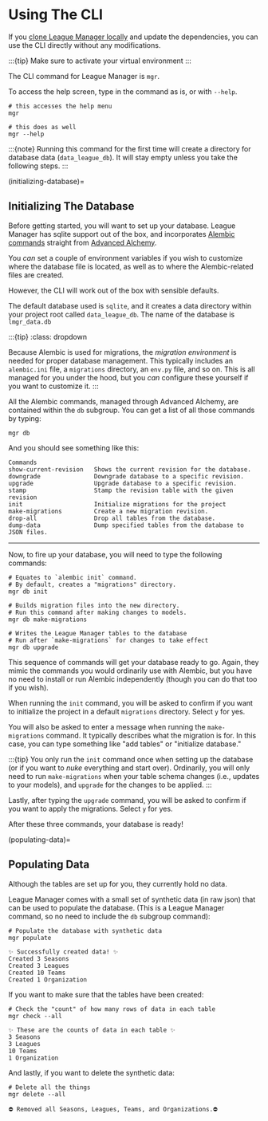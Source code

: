 # Using The CLI

If you [clone League Manager locally](#installing-from-git) and update the dependencies, you can use the CLI directly without any modifications.

:::{tip}
Make sure to activate your virtual environment
:::

The CLI command for League Manager is `mgr`.

To access the help screen, type in the command as is, or with `--help`.


```shell
# this accesses the help menu
mgr

# this does as well
mgr --help
```

:::{note}
Running this command for the first time will create a directory for database data (`data_league_db`). It will stay empty unless you take the following steps.
:::

(initializing-database)=
## Initializing The Database

Before getting started, you will want to set up your database. League Manager has sqlite support out of the box, and incorporates [Alembic commands](https://alembic.sqlalchemy.org/en/latest/api/commands.html) straight from [Advanced Alchemy](https://docs.advanced-alchemy.litestar.dev/latest/).

You _can_ set a couple of environment variables if you wish to customize where the database file is located, as well as to where the Alembic-related files are created.

However, the CLI will work out of the box with sensible defaults.

The default database used is `sqlite`, and it creates a data directory within your project root called `data_league_db`. The name of the database is `lmgr_data.db`

:::{tip}
:class: dropdown

Because Alembic is used for migrations, the _migration environment_ is needed for proper database management. This typically includes an `alembic.ini` file, a `migrations` directory, an `env.py` file, and so on. This is all managed for you under the hood, but you _can_ configure these yourself if you want to customize it.
:::

All the Alembic commands, managed through Advanced Alchemy, are contained within the `db` subgroup. You can get a list of all those commands by typing:

```shell
mgr db
```
And you should see something like this:

```text
Commands
show-current-revision   Shows the current revision for the database.
downgrade               Downgrade database to a specific revision.
upgrade                 Upgrade database to a specific revision.
stamp                   Stamp the revision table with the given revision
init                    Initialize migrations for the project
make-migrations         Create a new migration revision.
drop-all                Drop all tables from the database.
dump-data               Dump specified tables from the database to JSON files.
```

***

Now, to fire up your database, you will need to type the following commands:

```shell
# Equates to `alembic init` command.
# By default, creates a "migrations" directory.
mgr db init

# Builds migration files into the new directory.
# Run this command after making changes to models.
mgr db make-migrations

# Writes the League Manager tables to the database
# Run after `make-migrations` for changes to take effect
mgr db upgrade
```

This sequence of commands will get your database ready to go. Again, they mimic the commands you would ordinarily use with Alembic, but you have no need to install or run Alembic independently (though you can do that too if you wish).

When running the `init` command, you will be asked to confirm if you want to initialize the project in a default `migrations` directory. Select `y` for yes.

You will also be asked to enter a message when running the `make-migrations` command. It typically describes what the migration is for. In this case, you can type something like "add tables" or "initialize database."



:::{tip}
You only run the `init` command once when setting up the database (or if you want to _nuke_ everything and start over). Ordinarily, you will only need to run `make-migrations` when your table schema changes (i.e., updates to your models), and `upgrade` for the changes to be applied.
:::

Lastly, after typing the `upgrade` command, you will be asked to confirm if you want to apply the migrations. Select `y` for yes.

After these three commands, your database is ready!

(populating-data)=
## Populating Data

Although the tables are set up for you, they currently hold no data.

League Manager comes with a small set of synthetic data (in raw json) that can be used to populate the database. (This is a League Manager command, so no need to include the `db` subgroup command):

```shell
# Populate the database with synthetic data
mgr populate
```

```text
✨ Successfully created data! ✨
Created 3 Seasons
Created 3 Leagues
Created 10 Teams
Created 1 Organization
```

If you want to make sure that the tables have been created:

```shell
# Check the "count" of how many rows of data in each table
mgr check --all
```
```text
✨ These are the counts of data in each table ✨
3 Seasons
3 Leagues
10 Teams
1 Organization
```

And lastly, if you want to delete the synthetic data:

```shell
# Delete all the things
mgr delete --all
```

```text
⛔ Removed all Seasons, Leagues, Teams, and Organizations.⛔
```
